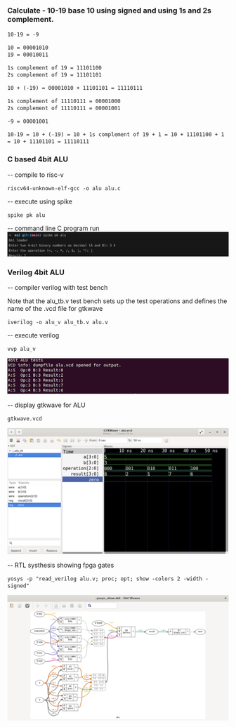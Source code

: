 ### Calculate - 10-19 base 10 using signed and using 1s and 2s complement.

```
10-19 = -9
```

```
10 = 00001010
19 = 00010011
```

```
1s complement of 19 = 11101100
2s complement of 19 = 11101101
```

```
10 + (-19) = 00001010 + 11101101 = 11110111
```

```
1s complement of 11110111 = 00001000
2s complement of 11110111 = 00001001
```

```
-9 = 00001001
```

```
10-19 = 10 + (-19) = 10 + 1s complement of 19 + 1 = 10 + 11101100 + 1 = 10 + 11101101 = 11110111
```

### C based 4bit ALU
-- compile to risc-v
```
riscv64-unknown-elf-gcc -o alu alu.c
```
-- execute using spike
```
spike pk alu
```
-- command line C program run
![image](../images/c_alu.png)

### Verilog 4bit ALU
-- compiler verilog with test bench

Note that the alu_tb.v test bench sets up the test operations and defines the name of the .vcd file for gtkwave
```
iverilog -o alu_v alu_tb.v alu.v
```
-- execute verilog
```
vvp alu_v
```
![image](../images/alu_verilog_run.png)

-- display gtkwave for ALU
```
gtkwave.vcd
```
![image](../images/gtkwave_alu.png)

-- RTL systhesis showing fpga gates
```
yosys -p "read_verilog alu.v; proc; opt; show -colors 2 -width -signed"
```
![image](../images/alu_synth.png)
